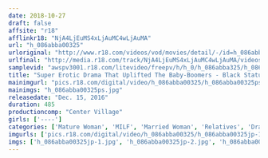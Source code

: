 ```yaml
---
date: 2018-10-27
draft: false
affsite: "r18"
afflinkr18: "NjA4LjEuMS4xLjAuMC4wLjAuMA"
url: "h_086abba00325"
urloriginal: "http://www.r18.com/videos/vod/movies/detail/-/id=h_086abba00325"
urlfinal: "http://media.r18.com/track/NjA4LjEuMS4xLjAuMC4wLjAuMA/videos/vod/movies/detail/-/id=h_086abba00325"
samplevid: "awspv3001.r18.com/litevideo/freepv/h/h_0/h_086abba325/h_086abba325_dmb_w.mp4"
title: "Super Erotic Drama That Uplifted The Baby-Boomers - Black Statues and Showa Women - 30 Episodes, 8 Hours"
mainimgurl: "pics.r18.com/digital/video/h_086abba00325/h_086abba00325ps.jpg"
mainimgs: "h_086abba00325ps.jpg"
releasedate: "Dec. 15, 2016"
duration: 485
productioncomp: "Center Village"
girls: ['----']
categories: ['Mature Woman', 'MILF', 'Married Woman', 'Relatives', 'Drama', 'Creampie', 'Compilation', 'Over 4 Hours', 'Hi-Def']
imgurls: ['pics.r18.com/digital/video/h_086abba00325/h_086abba00325jp-1.jpg', 'pics.r18.com/digital/video/h_086abba00325/h_086abba00325jp-2.jpg', 'pics.r18.com/digital/video/h_086abba00325/h_086abba00325jp-3.jpg', 'pics.r18.com/digital/video/h_086abba00325/h_086abba00325jp-4.jpg', 'pics.r18.com/digital/video/h_086abba00325/h_086abba00325jp-5.jpg', 'pics.r18.com/digital/video/h_086abba00325/h_086abba00325jp-6.jpg', 'pics.r18.com/digital/video/h_086abba00325/h_086abba00325jp-7.jpg', 'pics.r18.com/digital/video/h_086abba00325/h_086abba00325jp-8.jpg', 'pics.r18.com/digital/video/h_086abba00325/h_086abba00325jp-9.jpg', 'pics.r18.com/digital/video/h_086abba00325/h_086abba00325jp-10.jpg', 'pics.r18.com/digital/video/h_086abba00325/h_086abba00325jp-11.jpg', 'pics.r18.com/digital/video/h_086abba00325/h_086abba00325jp-12.jpg', 'pics.r18.com/digital/video/h_086abba00325/h_086abba00325jp-13.jpg', 'pics.r18.com/digital/video/h_086abba00325/h_086abba00325jp-14.jpg', 'pics.r18.com/digital/video/h_086abba00325/h_086abba00325jp-15.jpg', 'pics.r18.com/digital/video/h_086abba00325/h_086abba00325jp-16.jpg', 'pics.r18.com/digital/video/h_086abba00325/h_086abba00325jp-17.jpg', 'pics.r18.com/digital/video/h_086abba00325/h_086abba00325jp-18.jpg', 'pics.r18.com/digital/video/h_086abba00325/h_086abba00325jp-19.jpg', 'pics.r18.com/digital/video/h_086abba00325/h_086abba00325jp-20.jpg']
imgs: ['h_086abba00325jp-1.jpg', 'h_086abba00325jp-2.jpg', 'h_086abba00325jp-3.jpg', 'h_086abba00325jp-4.jpg', 'h_086abba00325jp-5.jpg', 'h_086abba00325jp-6.jpg', 'h_086abba00325jp-7.jpg', 'h_086abba00325jp-8.jpg', 'h_086abba00325jp-9.jpg', 'h_086abba00325jp-10.jpg', 'h_086abba00325jp-11.jpg', 'h_086abba00325jp-12.jpg', 'h_086abba00325jp-13.jpg', 'h_086abba00325jp-14.jpg', 'h_086abba00325jp-15.jpg', 'h_086abba00325jp-16.jpg', 'h_086abba00325jp-17.jpg', 'h_086abba00325jp-18.jpg', 'h_086abba00325jp-19.jpg', 'h_086abba00325jp-20.jpg']
---
```

